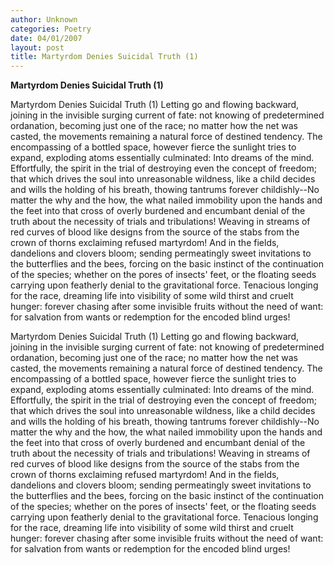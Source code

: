 ```yaml
---
author: Unknown
categories: Poetry
date: 04/01/2007
layout: post
title: Martyrdom Denies Suicidal Truth (1)
---
```


**Martyrdom Denies Suicidal Truth (1)**

Martyrdom Denies Suicidal Truth (1)
      Letting go and flowing backward, joining in the invisible surging current of fate: not knowing of predetermined ordanation, becoming just one of the race; no matter how the net was casted, the movements remaining a natural force of destined tendency.
     The encompassing of a bottled space, however fierce the sunlight tries to expand, exploding atoms essentially culminated: Into dreams of the mind.  Effortfully, the spirit in the trial of destroying even the concept of freedom; that which drives the soul into unreasonable wildness, like a child decides and wills the holding of his breath, thowing tantrums forever childishly--No matter the why and the how, the what nailed immobility upon the hands and the feet into that cross of overly burdened and encumbant denial of the truth about the necessity of trials and tribulations!  Weaving in streams of red curves of blood like designs from the source of the stabs from the crown of thorns exclaiming refused martyrdom!
     And in the fields, dandelions and clovers bloom; sending permeatingly sweet invitations to the butterflies and the bees, forcing on the basic instinct of the continuation of the species; whether on the pores of insects' feet, or the floating seeds carrying upon featherly denial to the gravitational force.  Tenacious longing for the race, dreaming life into visibility of some wild thirst and cruelt hunger: forever chasing after some invisible fruits without the need of want: for salvation from wants or redemption for the encoded blind urges!

Martyrdom Denies Suicidal Truth (1)
      Letting go and flowing backward, joining in the invisible surging current of fate: not knowing of predetermined ordanation, becoming just one of the race; no matter how the net was casted, the movements remaining a natural force of destined tendency.
     The encompassing of a bottled space, however fierce the sunlight tries to expand, exploding atoms essentially culminated: Into dreams of the mind.  Effortfully, the spirit in the trial of destroying even the concept of freedom; that which drives the soul into unreasonable wildness, like a child decides and wills the holding of his breath, thowing tantrums forever childishly--No matter the why and the how, the what nailed immobility upon the hands and the feet into that cross of overly burdened and encumbant denial of the truth about the necessity of trials and tribulations!  Weaving in streams of red curves of blood like designs from the source of the stabs from the crown of thorns exclaiming refused martyrdom!
     And in the fields, dandelions and clovers bloom; sending permeatingly sweet invitations to the butterflies and the bees, forcing on the basic instinct of the continuation of the species; whether on the pores of insects' feet, or the floating seeds carrying upon featherly denial to the gravitational force.  Tenacious longing for the race, dreaming life into visibility of some wild thirst and cruelt hunger: forever chasing after some invisible fruits without the need of want: for salvation from wants or redemption for the encoded blind urges!
